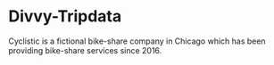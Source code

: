 # Divvy-Tripdata
Cyclistic is a fictional bike-share company in Chicago which has been providing bike-share services since 2016.
